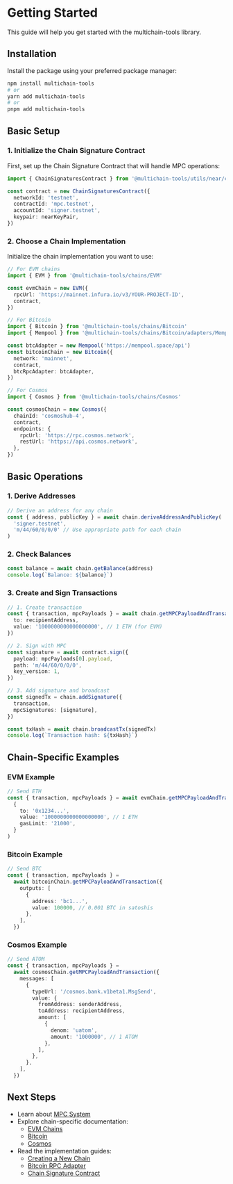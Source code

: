 # Getting Started

This guide will help you get started with the multichain-tools library.

## Installation

Install the package using your preferred package manager:

```bash
npm install multichain-tools
# or
yarn add multichain-tools
# or
pnpm add multichain-tools
```

## Basic Setup

### 1. Initialize the Chain Signature Contract

First, set up the Chain Signature Contract that will handle MPC operations:

```typescript
import { ChainSignaturesContract } from '@multichain-tools/utils/near/contract'

const contract = new ChainSignaturesContract({
  networkId: 'testnet',
  contractId: 'mpc.testnet',
  accountId: 'signer.testnet',
  keypair: nearKeyPair,
})
```

### 2. Choose a Chain Implementation

Initialize the chain implementation you want to use:

```typescript
// For EVM chains
import { EVM } from '@multichain-tools/chains/EVM'

const evmChain = new EVM({
  rpcUrl: 'https://mainnet.infura.io/v3/YOUR-PROJECT-ID',
  contract,
})

// For Bitcoin
import { Bitcoin } from '@multichain-tools/chains/Bitcoin'
import { Mempool } from '@multichain-tools/chains/Bitcoin/adapters/Mempool'

const btcAdapter = new Mempool('https://mempool.space/api')
const bitcoinChain = new Bitcoin({
  network: 'mainnet',
  contract,
  btcRpcAdapter: btcAdapter,
})

// For Cosmos
import { Cosmos } from '@multichain-tools/chains/Cosmos'

const cosmosChain = new Cosmos({
  chainId: 'cosmoshub-4',
  contract,
  endpoints: {
    rpcUrl: 'https://rpc.cosmos.network',
    restUrl: 'https://api.cosmos.network',
  },
})
```

## Basic Operations

### 1. Derive Addresses

```typescript
// Derive an address for any chain
const { address, publicKey } = await chain.deriveAddressAndPublicKey(
  'signer.testnet',
  'm/44/60/0/0/0' // Use appropriate path for each chain
)
```

### 2. Check Balances

```typescript
const balance = await chain.getBalance(address)
console.log(`Balance: ${balance}`)
```

### 3. Create and Sign Transactions

```typescript
// 1. Create transaction
const { transaction, mpcPayloads } = await chain.getMPCPayloadAndTransaction({
  to: recipientAddress,
  value: '1000000000000000000', // 1 ETH (for EVM)
})

// 2. Sign with MPC
const signature = await contract.sign({
  payload: mpcPayloads[0].payload,
  path: 'm/44/60/0/0/0',
  key_version: 1,
})

// 3. Add signature and broadcast
const signedTx = chain.addSignature({
  transaction,
  mpcSignatures: [signature],
})

const txHash = await chain.broadcastTx(signedTx)
console.log(`Transaction hash: ${txHash}`)
```

## Chain-Specific Examples

### EVM Example

```typescript
// Send ETH
const { transaction, mpcPayloads } = await evmChain.getMPCPayloadAndTransaction(
  {
    to: '0x1234...',
    value: '1000000000000000000', // 1 ETH
    gasLimit: '21000',
  }
)
```

### Bitcoin Example

```typescript
// Send BTC
const { transaction, mpcPayloads } =
  await bitcoinChain.getMPCPayloadAndTransaction({
    outputs: [
      {
        address: 'bc1...',
        value: 100000, // 0.001 BTC in satoshis
      },
    ],
  })
```

### Cosmos Example

```typescript
// Send ATOM
const { transaction, mpcPayloads } =
  await cosmosChain.getMPCPayloadAndTransaction({
    messages: [
      {
        typeUrl: '/cosmos.bank.v1beta1.MsgSend',
        value: {
          fromAddress: senderAddress,
          toAddress: recipientAddress,
          amount: [
            {
              denom: 'uatom',
              amount: '1000000', // 1 ATOM
            },
          ],
        },
      },
    ],
  })
```

## Next Steps

- Learn about [MPC System](./mpc-overview.md)
- Explore chain-specific documentation:
  - [EVM Chains](../chains/evm.md)
  - [Bitcoin](../chains/bitcoin.md)
  - [Cosmos](../chains/cosmos.md)
- Read the implementation guides:
  - [Creating a New Chain](./implementing-new-chain.md)
  - [Bitcoin RPC Adapter](./implementing-btc-adapter.md)
  - [Chain Signature Contract](./implementing-signature-contract.md)
